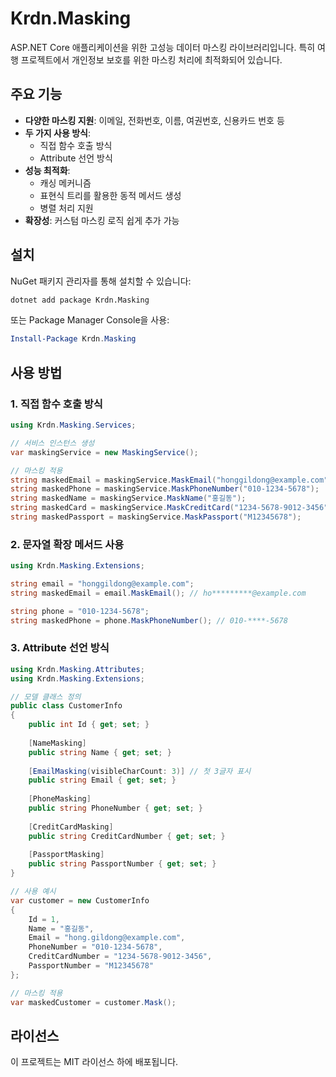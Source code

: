 # Krdn.Masking

ASP.NET Core 애플리케이션을 위한 고성능 데이터 마스킹 라이브러리입니다. 특히 여행 프로젝트에서 개인정보 보호를 위한 마스킹 처리에 최적화되어 있습니다.

## 주요 기능

- **다양한 마스킹 지원**: 이메일, 전화번호, 이름, 여권번호, 신용카드 번호 등
- **두 가지 사용 방식**:
  - 직접 함수 호출 방식
  - Attribute 선언 방식
- **성능 최적화**:
  - 캐싱 메커니즘
  - 표현식 트리를 활용한 동적 메서드 생성
  - 병렬 처리 지원
- **확장성**: 커스텀 마스킹 로직 쉽게 추가 가능

## 설치

NuGet 패키지 관리자를 통해 설치할 수 있습니다:

```bash
dotnet add package Krdn.Masking
```

또는 Package Manager Console을 사용:

```powershell
Install-Package Krdn.Masking
```

## 사용 방법

### 1. 직접 함수 호출 방식

```csharp
using Krdn.Masking.Services;

// 서비스 인스턴스 생성
var maskingService = new MaskingService();

// 마스킹 적용
string maskedEmail = maskingService.MaskEmail("honggildong@example.com");     // ho*********@example.com
string maskedPhone = maskingService.MaskPhoneNumber("010-1234-5678");        // 010-****-5678
string maskedName = maskingService.MaskName("홍길동");                        // 홍**
string maskedCard = maskingService.MaskCreditCard("1234-5678-9012-3456");    // 1234-5678-****-3456
string maskedPassport = maskingService.MaskPassport("M12345678");            // M1******8
```

### 2. 문자열 확장 메서드 사용

```csharp
using Krdn.Masking.Extensions;

string email = "honggildong@example.com";
string maskedEmail = email.MaskEmail(); // ho*********@example.com

string phone = "010-1234-5678";
string maskedPhone = phone.MaskPhoneNumber(); // 010-****-5678
```

### 3. Attribute 선언 방식

```csharp
using Krdn.Masking.Attributes;
using Krdn.Masking.Extensions;

// 모델 클래스 정의
public class CustomerInfo
{
    public int Id { get; set; }
    
    [NameMasking]
    public string Name { get; set; }
    
    [EmailMasking(visibleCharCount: 3)] // 첫 3글자 표시
    public string Email { get; set; }
    
    [PhoneMasking]
    public string PhoneNumber { get; set; }
    
    [CreditCardMasking]
    public string CreditCardNumber { get; set; }
    
    [PassportMasking]
    public string PassportNumber { get; set; }
}

// 사용 예시
var customer = new CustomerInfo
{
    Id = 1,
    Name = "홍길동",
    Email = "hong.gildong@example.com",
    PhoneNumber = "010-1234-5678",
    CreditCardNumber = "1234-5678-9012-3456",
    PassportNumber = "M12345678"
};

// 마스킹 적용
var maskedCustomer = customer.Mask();
```

## 라이선스

이 프로젝트는 MIT 라이선스 하에 배포됩니다.
